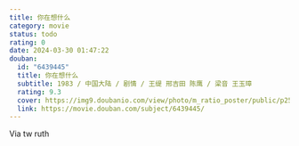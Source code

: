 ```yaml
---
title: 你在想什么
category: movie
status: todo
rating: 0
date: 2024-03-30 01:47:22
douban:
  id: "6439445"
  title: 你在想什么
  subtitle: 1983 / 中国大陆 / 剧情 / 王缇 邢吉田 陈鹰 / 梁音 王玉璋
  rating: 9.3
  cover: https://img9.doubanio.com/view/photo/m_ratio_poster/public/p2580528636.jpg
  link: https://movie.douban.com/subject/6439445/
---
```


Via tw ruth 
